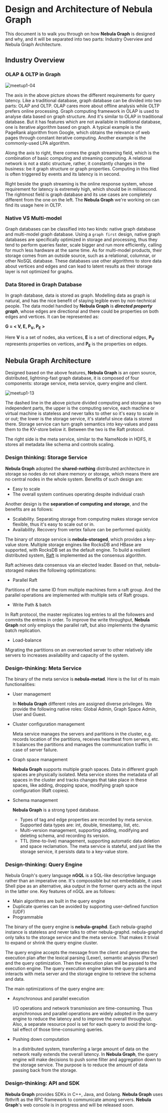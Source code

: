 # Design and Architecture of Nebula Graph

This document is to walk you through on how **Nebula Graph** is designed and why, and it will be separated into two parts: Industry Overview and Nebula Graph Architecture.

## Industry Overview

### OLAP & OLTP in Graph 

![meetup1-04](https://user-images.githubusercontent.com/42762957/64223265-dc573680-cf05-11e9-98bc-93de4fd32463.jpg)

The axis in the above picture shows the different requirements for query latency. Like a traditional database, graph database can be divided into two parts: OLAP and OLTP. OLAP cares more about offline analysis while OLTP prefers online processing. Graph computing framework in OLAP is used to analyse data based on graph structure. And it's similar to OLAP in traditional database. But it has features which are not available in traditional database, one is iterative algorithm based on graph. A typical example is the PageRank algorithm from Google, which obtains the relevance of web pages through constant iterative computing. Another example is the commonly-used LPA algorithm.

Along the axis to right, there comes the graph streaming field, which is the combination of basic computing and streaming computing. A relational network is not a static structure, rather, it constantly changes in the business: be it graph structure or graph properties. Computing in this filed 
is often triggered by events and its latency is in second.

Right beside the graph streaming is the online response system, whose requirement for latency is extremely high, which should be in millisecond. 
The rightmost field is graph database and its use cases are completely different from the one on the left. The **Nebula Graph** we're working on can find its usage here in OLTP.

### Native VS Multi-model

Graph databases can be classified into two kinds: native graph database and multi-model graph database. Using a `graph first` design, native graph databases are specifically optimized in storage and processing, thus they tend to perform queries faster, scale bigger and run more efficiently, calling for much less hardware at the same time. As for multi-model products, their storage comes from an outside source, such as a relational, columnar, or other NoSQL database. These databases use other algorithms to store data about vertices and edges and can lead to latent results as their storage layer is not optimized for graphs.

### Data Stored in Graph Database

In graph database, data is stored as graph. Modelling data as graph is natural, and has the nice benefit of staying legible even by non-technical people. The data model handled by **Nebula Graph** is **_directed property graph_**, whose edges are directional and there could be properties on both edges and vertices. It can be represented as:

**G = < V, E, P<sub>V</sub>, P<sub>E</sub> >**

Here **V** is a set of nodes, aka vertices, **E** is a set of directional edges, **P<sub>V</sub>** represents properties on vertices, and **P<sub>E</sub>** is the properties on edges.

## Nebula Graph Architecture

Designed based on the above features, **Nebula Graph** is an open source, distributed, lightning-fast graph database, it is composed of four components: storage service, meta service, query engine and client. 

![meetup1-13](https://user-images.githubusercontent.com/42762957/64231577-9c527c80-cf22-11e9-9044-9a739a22c42a.jpg)

The dashed line in the above picture divided computing and storage as two independent parts, the upper is the computing service, each machine or virtual machine is stateless and never talks to other so it's easy to scale in or out; the lower is the storage service, it's stateful since data is stored there. Storage service can turn graph semantics into key-values and pass them to the KV-store below it. Between the two is the Raft protocol.

The right side is the meta service, similar to the NameNode in HDFS, it stores all metadata like schema and controls scaling. 

### Design thinking: Storage Service

**Nebula Graph** adopted the **shared-nothing** distributed architecture in storage so nodes do not share memory or storage, which means there are no central nodes in the whole system. Benefits of such design are: 

- Easy to scale
- The overall system continues operating despite individual crash

Another design is the **separation of computing and storage**, and the benefits are as follows:

- Scalability. Separating storage from computing makes storage service flexible, thus it's easy to scale out or in.
- Availability. Recovery from vertex failure can be performed quickly. 

The binary of storage service is **nebula-storaged**, which provides a key-value store. Multiple storage engines like RocksDB and HBase are supported, with RocksDB set as the default engine. To build a resilient distributed system, [Raft](https://raft.github.io/) is implemented as the consensus algorithm. 

Raft achieves data consensus via an elected leader. Based on that, nebula-storaged makes the following optimizations:

- Parallel Raft

Partitions of the same ID from multiple machines form a raft group. And the parallel operations are implemented with multiple sets of Raft groups.

- Write Path & batch

In Raft protocol, the master replicates log entries to all the followers and commits the entries in order. To improve the write throughput, **Nebula Graph** not only employs the parallel raft, but also implements the dynamic batch replication.

- Load-balance

Migrating the partitions on an overworked server to other relatively idle servers to increases availability and capacity of the system.

### Design-thinking: Meta Service

The binary of the meta service is **nebula-metad**. Here is the list of its main functionalities:

-  User management

   In **Nebula Graph** different roles are assigned diverse privileges. We provide the following native roles: Global Admin, Graph Space Admin, User and Guest.
- Cluster configuration management

   Meta service manages the servers and partitions in the cluster, e.g. records location of the partitions, receives heartbeat from servers, etc. It balances the partitions and manages the communication traffic in case of server failure.
- Graph space management

   **Nebula Graph** supports multiple graph spaces. Data in different graph spaces are physically isolated. Meta service stores the metadata of all spaces in the cluster and tracks changes that take place in these spaces, like adding, dropping space, modifying graph space configuration (Raft copies).
-   Schema management

    **Nebula Graph** is a strong typed database.

    - Types of tag and edge properties are recorded by meta service. Supported data types are: int, double, timestamp, list, etc.
    - Multi-version management, supporting adding, modifying and deleting schema, and recording its version.
    - TTL (time-to-live) management, supporting automatic data deletion and space reclamation.
The meta service is stateful, and just like the storage service, it persists data to a key-value store.


### Design-thinking: Query Engine

Nebula Graph's query language **nGQL** is a SQL-like descriptive language rather than an imperative one. It's compossible but not embeddable, it uses Shell pipe as an alternative, aka output in the former query acts as the input in the latter one. Key features of nGQL are as follows:

- Main algorithms are built in the query engine
- Duplicate queries can be avoided by supporting user-defined function (UDF)
- Programmable

The binary of the query engine is **nebula-graphd**. Each nebula-graphd instance is stateless and never talks to other nebula-graphd. nebula-graphd only talks to the storage service and the meta service. That makes it trivial to expand or shrink the query engine cluster.

 The query engine accepts the message from the client and generates the execution plan after the lexical parsing (Lexer), semantic analysis (Parser) and the query optimization. Then the execution plan will be passed to the execution engine. The query execution engine takes the query plans and interacts with meta server and the storage engine to retrieve the schema and data.

 The main optimizations of the query engine are:

 - Asynchronous and parallel execution

    I/O operations and network transmission are time-consuming. Thus asynchronous and parallel operations are widely adopted in the query engine to reduce the latency and to improve the overall throughput. Also, a separate resource pool is set for each query to avoid the long-tail effect of those time-consuming queries.

 - Pushing down computation

    In a distributed system, transferring a large amount of data on the network really extends the overall latency. In **Nebula Graph**, the query engine will make decisions to push some filter and aggregation down to the storage service. The purpose is to reduce the amount of data passing back from the storage.

### Design-thinking: API and SDK

**Nebula Graph** provides SDKs in C++, Java, and Golang. **Nebula Graph** uses fbthrift as the RPC framework to communicate among servers. **Nebula Graph**'s web console is in progress and will be released soon.




